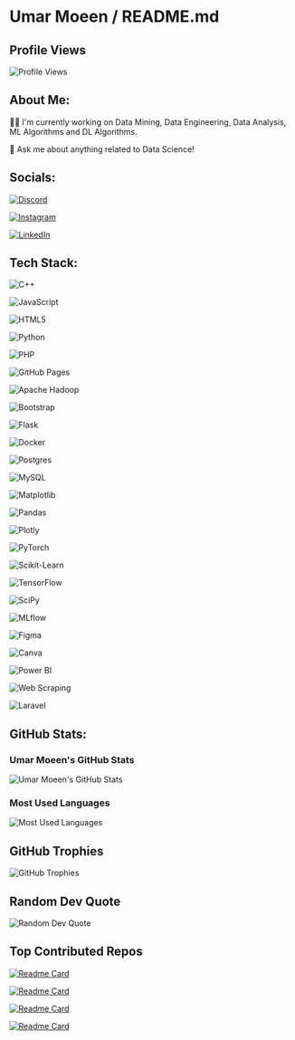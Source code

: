 # Umar Moeen / README.md

## Profile Views

![Profile Views](https://komarev.com/ghpvc/?username=umar-moeen&style=flat-square&color=blue)

## About Me:

🧑‍💼 I'm currently working on Data Mining, Data Engineering, Data Analysis, ML Algorithms and DL Algorithms.

💬 Ask me about anything related to Data Science!

## Socials:

[![Discord](https://img.shields.io/badge/Discord-%237289DA.svg?style=for-the-badge&logo=discord&logoColor=white)](https://discord.com/users/1043065868923457556)

[![Instagram](https://img.shields.io/badge/Instagram-%23E4405F.svg?style=for-the-badge&logo=instagram&logoColor=white)](https://www.instagram.com/_aliahmed_._?igsh=OWxibWNiOHloZHNz)

[![LinkedIn](https://img.shields.io/badge/LinkedIn-%230A66C2.svg?style=for-the-badge&logo=linkedin&logoColor=white)](https://www.linkedin.com/in/ali-ahmed-hustletothemax92/)

## Tech Stack:

![C++](https://img.shields.io/badge/c++-%2300599C.svg?style=for-the-badge&logo=c%2B%2B&logoColor=white)

![JavaScript](https://img.shields.io/badge/javascript-%23323330.svg?style=for-the-badge&logo=javascript&logoColor=%23F7DF1E)

![HTML5](https://img.shields.io/badge/html5-%23E34F26.svg?style=for-the-badge&logo=html5&logoColor=white)

![Python](https://img.shields.io/badge/python-%2314354C.svg?style=for-the-badge&logo=python&logoColor=white)

![PHP](https://img.shields.io/badge/php-%23777BB4.svg?style=for-the-badge&logo=php&logoColor=white)

![GitHub Pages](https://img.shields.io/badge/github%20pages-%23327FC7.svg?style=for-the-badge&logo=github&logoColor=white)

![Apache Hadoop](https://img.shields.io/badge/Apache%20Hadoop-66CCFF?style=for-the-badge&logo=apachehadoop&logoColor=black)

![Bootstrap](https://img.shields.io/badge/bootstrap-%23563D7C.svg?style=for-the-badge&logo=bootstrap&logoColor=white)

![Flask](https://img.shields.io/badge/flask-%23000.svg?style=for-the-badge&logo=flask&logoColor=white)

![Docker](https://img.shields.io/badge/docker-%230db7ed.svg?style=for-the-badge&logo=docker&logoColor=white)

![Postgres](https://img.shields.io/badge/postgres-%23316192.svg?style=for-the-badge&logo=postgresql&logoColor=white)

![MySQL](https://img.shields.io/badge/mysql-%234479A1.svg?style=for-the-badge&logo=mysql&logoColor=white)

![Matplotlib](https://img.shields.io/badge/Matplotlib-%23ffffff.svg?style=for-the-badge&logo=matplotlib&logoColor=black)

![Pandas](https://img.shields.io/badge/pandas-%23150458.svg?style=for-the-badge&logo=pandas&logoColor=white)

![Plotly](https://img.shields.io/badge/Plotly-%233F4F75.svg?style=for-the-badge&logo=plotly&logoColor=white)

![PyTorch](https://img.shields.io/badge/PyTorch-%23EE4C2C.svg?style=for-the-badge&logo=PyTorch&logoColor=white)

![Scikit-Learn](https://img.shields.io/badge/scikit--learn-%23F7931E.svg?style=for-the-badge&logo=scikit-learn&logoColor=white)

![TensorFlow](https://img.shields.io/badge/TensorFlow-%23FF6F00.svg?style=for-the-badge&logo=TensorFlow&logoColor=white)

![SciPy](https://img.shields.io/badge/SciPy-%230C55A5.svg?style=for-the-badge&logo=scipy&logoColor=%white)

![MLflow](https://img.shields.io/badge/MLflow-%230072C6.svg?style=for-the-badge&logo=MLflow&logoColor=white)

![Figma](https://img.shields.io/badge/figma-%23F24E1E.svg?style=for-the-badge&logo=figma&logoColor=white)

![Canva](https://img.shields.io/badge/Canva-%2300C4CC.svg?style=for-the-badge&logo=Canva&logoColor=white)

![Power BI](https://img.shields.io/badge/Power%20BI-F2C811.svg?style=for-the-badge&logo=Power%20BI&logoColor=white)

![Web Scraping](https://img.shields.io/badge/web%20scraping-%2312100E.svg?style=for-the-badge&logo=web-scraping&logoColor=white)

![Laravel](https://img.shields.io/badge/laravel-%23FF2D20.svg?style=for-the-badge&logo=laravel&logoColor=white)

## GitHub Stats:

### Umar Moeen's GitHub Stats

![Umar Moeen's GitHub Stats](https://github-readme-stats.vercel.app/api?username=umar-moeen&show_icons=true&theme=dark&count_private=true)

### Most Used Languages

![Most Used Languages](https://github-readme-stats.vercel.app/api/top-langs/?username=umar-moeen&theme=dark&layout=compact)

## GitHub Trophies

![GitHub Trophies](https://github-profile-trophy.vercel.app/?username=umar-moeen&theme=darkhub)

## Random Dev Quote

![Random Dev Quote](https://quotes-github-readme.vercel.app/api?type=horizontal&theme=dark)

## Top Contributed Repos

<!-- This section will dynamically fetch the top contributed repositories -->

[![Readme Card](https://github-readme-stats.vercel.app/api/pin/?username=umar-moeen&repo=Inventory-Management-System&theme=dark)](https://github.com/umar-moeen/Inventory-Management-System)

[![Readme Card](https://github-readme-stats.vercel.app/api/pin/?username=umar-moeen&repo=Word-Wiz-Website&theme=dark)](https://github.com/umar-moeen/Word-Wiz-Website)

[![Readme Card](https://github-readme-stats.vercel.app/api/pin/?username=umar-moeen&repo=Clustering-Algorithms&theme=dark)](https://github.com/umar-moeen/Clustering-Algorithms)

[![Readme Card](https://github-readme-stats.vercel.app/api/pin/?username=umar-moeen&repo=Space-Invaders&theme=dark)](https://github.com/umar-moeen/Space-Invaders)
